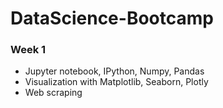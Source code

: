 # DataScience-Bootcamp

### Week 1
  - Jupyter notebook, IPython, Numpy, Pandas
  - Visualization with Matplotlib, Seaborn, Plotly
  - Web scraping
